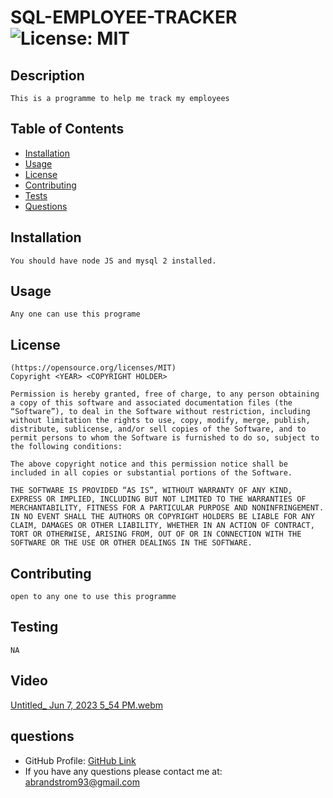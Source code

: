 # SQL-EMPLOYEE-TRACKER ![License: MIT](https://img.shields.io/badge/License-MIT-yellow.svg)


  ## Description
    This is a programme to help me track my employees  

  ## Table of Contents 
   - [Installation](#installation)
   - [Usage](#usage)
   - [License](#license)
   - [Contributing](#contributing)
   - [Tests](#tests)
   - [Questions](#questions)  

  ## Installation
    You should have node JS and mysql 2 installed.
    
  ## Usage
    Any one can use this programe   

  ## License
    (https://opensource.org/licenses/MIT)
    Copyright <YEAR> <COPYRIGHT HOLDER>

    Permission is hereby granted, free of charge, to any person obtaining a copy of this software and associated documentation files (the “Software”), to deal in the Software without restriction, including without limitation the rights to use, copy, modify, merge, publish, distribute, sublicense, and/or sell copies of the Software, and to permit persons to whom the Software is furnished to do so, subject to the following conditions:
    
    The above copyright notice and this permission notice shall be included in all copies or substantial portions of the Software.
    
    THE SOFTWARE IS PROVIDED “AS IS”, WITHOUT WARRANTY OF ANY KIND, EXPRESS OR IMPLIED, INCLUDING BUT NOT LIMITED TO THE WARRANTIES OF MERCHANTABILITY, FITNESS FOR A PARTICULAR PURPOSE AND NONINFRINGEMENT. IN NO EVENT SHALL THE AUTHORS OR COPYRIGHT HOLDERS BE LIABLE FOR ANY CLAIM, DAMAGES OR OTHER LIABILITY, WHETHER IN AN ACTION OF CONTRACT, TORT OR OTHERWISE, ARISING FROM, OUT OF OR IN CONNECTION WITH THE SOFTWARE OR THE USE OR OTHER DEALINGS IN THE SOFTWARE.
  
  

  ## Contributing
    open to any one to use this programme 


  ## Testing
    NA   

  ## Video
  [Untitled_ Jun 7, 2023 5_54 PM.webm](https://github.com/abrand93/SQL-Employee-Tracker/assets/125417439/a453e84b-342a-4ab6-bd29-e7df71cfdeb8)


  ## questions 
  * GitHub Profile: [GitHub Link](https://github.com/abrand93)
  *  If you have any questions please contact me at: abrandstrom93@gmail.com

